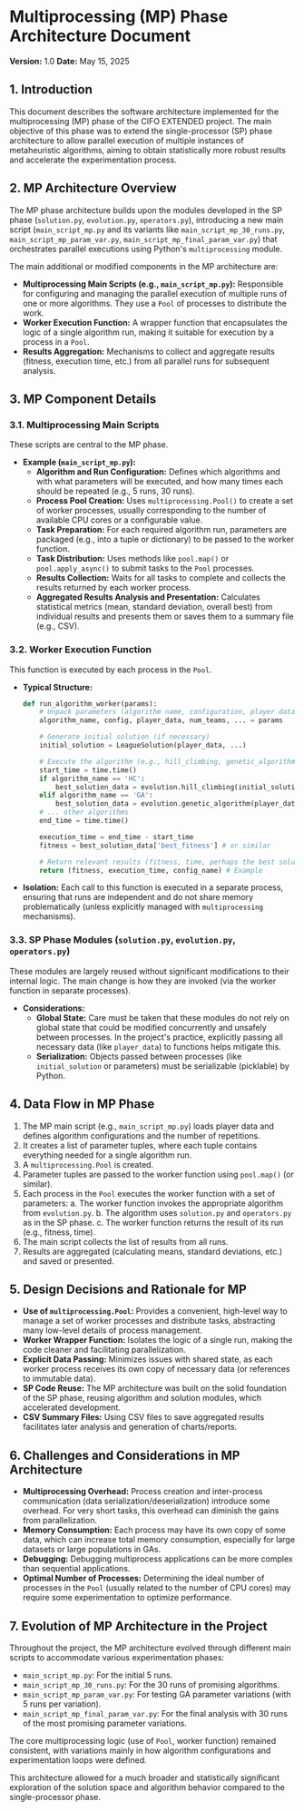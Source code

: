 # Multiprocessing (MP) Phase Architecture Document

**Version:** 1.0
**Date:** May 15, 2025

## 1. Introduction

This document describes the software architecture implemented for the multiprocessing (MP) phase of the CIFO EXTENDED project. The main objective of this phase was to extend the single-processor (SP) phase architecture to allow parallel execution of multiple instances of metaheuristic algorithms, aiming to obtain statistically more robust results and accelerate the experimentation process.

## 2. MP Architecture Overview

The MP phase architecture builds upon the modules developed in the SP phase (`solution.py`, `evolution.py`, `operators.py`), introducing a new main script (`main_script_mp.py` and its variants like `main_script_mp_30_runs.py`, `main_script_mp_param_var.py`, `main_script_mp_final_param_var.py`) that orchestrates parallel executions using Python's `multiprocessing` module.

The main additional or modified components in the MP architecture are:

*   **Multiprocessing Main Scripts (e.g., `main_script_mp.py`):** Responsible for configuring and managing the parallel execution of multiple runs of one or more algorithms. They use a `Pool` of processes to distribute the work.
*   **Worker Execution Function:** A wrapper function that encapsulates the logic of a single algorithm run, making it suitable for execution by a process in a `Pool`.
*   **Results Aggregation:** Mechanisms to collect and aggregate results (fitness, execution time, etc.) from all parallel runs for subsequent analysis.

## 3. MP Component Details

### 3.1. Multiprocessing Main Scripts

These scripts are central to the MP phase.

*   **Example (`main_script_mp.py`):**
    *   **Algorithm and Run Configuration:** Defines which algorithms and with what parameters will be executed, and how many times each should be repeated (e.g., 5 runs, 30 runs).
    *   **Process Pool Creation:** Uses `multiprocessing.Pool()` to create a set of worker processes, usually corresponding to the number of available CPU cores or a configurable value.
    *   **Task Preparation:** For each required algorithm run, parameters are packaged (e.g., into a tuple or dictionary) to be passed to the worker function.
    *   **Task Distribution:** Uses methods like `pool.map()` or `pool.apply_async()` to submit tasks to the `Pool` processes.
    *   **Results Collection:** Waits for all tasks to complete and collects the results returned by each worker process.
    *   **Aggregated Results Analysis and Presentation:** Calculates statistical metrics (mean, standard deviation, overall best) from individual results and presents them or saves them to a summary file (e.g., CSV).

### 3.2. Worker Execution Function

This function is executed by each process in the `Pool`.

*   **Typical Structure:**
    ```python
    def run_algorithm_worker(params):
        # Unpack parameters (algorithm name, configuration, player data, etc.)
        algorithm_name, config, player_data, num_teams, ... = params

        # Generate initial solution (if necessary)
        initial_solution = LeagueSolution(player_data, ...)

        # Execute the algorithm (e.g., hill_climbing, genetic_algorithm)
        start_time = time.time()
        if algorithm_name == 'HC':
            best_solution_data = evolution.hill_climbing(initial_solution, ...)
        elif algorithm_name == 'GA':
            best_solution_data = evolution.genetic_algorithm(player_data, ...)
        # ... other algorithms
        end_time = time.time()

        execution_time = end_time - start_time
        fitness = best_solution_data['best_fitness'] # or similar

        # Return relevant results (fitness, time, perhaps the best solution)
        return (fitness, execution_time, config_name) # Example
    ```
*   **Isolation:** Each call to this function is executed in a separate process, ensuring that runs are independent and do not share memory problematically (unless explicitly managed with `multiprocessing` mechanisms).

### 3.3. SP Phase Modules (`solution.py`, `evolution.py`, `operators.py`)

These modules are largely reused without significant modifications to their internal logic. The main change is how they are invoked (via the worker function in separate processes).

*   **Considerations:**
    *   **Global State:** Care must be taken that these modules do not rely on global state that could be modified concurrently and unsafely between processes. In the project's practice, explicitly passing all necessary data (like `player_data`) to functions helps mitigate this.
    *   **Serialization:** Objects passed between processes (like `initial_solution` or parameters) must be serializable (picklable) by Python.

## 4. Data Flow in MP Phase

1.  The MP main script (e.g., `main_script_mp.py`) loads player data and defines algorithm configurations and the number of repetitions.
2.  It creates a list of parameter tuples, where each tuple contains everything needed for a single algorithm run.
3.  A `multiprocessing.Pool` is created.
4.  Parameter tuples are passed to the worker function using `pool.map()` (or similar).
5.  Each process in the `Pool` executes the worker function with a set of parameters:
    a.  The worker function invokes the appropriate algorithm from `evolution.py`.
    b.  The algorithm uses `solution.py` and `operators.py` as in the SP phase.
    c.  The worker function returns the result of its run (e.g., fitness, time).
6.  The main script collects the list of results from all runs.
7.  Results are aggregated (calculating means, standard deviations, etc.) and saved or presented.

## 5. Design Decisions and Rationale for MP

*   **Use of `multiprocessing.Pool`:** Provides a convenient, high-level way to manage a set of worker processes and distribute tasks, abstracting many low-level details of process management.
*   **Worker Wrapper Function:** Isolates the logic of a single run, making the code cleaner and facilitating parallelization.
*   **Explicit Data Passing:** Minimizes issues with shared state, as each worker process receives its own copy of necessary data (or references to immutable data).
*   **SP Code Reuse:** The MP architecture was built on the solid foundation of the SP phase, reusing algorithm and solution modules, which accelerated development.
*   **CSV Summary Files:** Using CSV files to save aggregated results facilitates later analysis and generation of charts/reports.

## 6. Challenges and Considerations in MP Architecture

*   **Multiprocessing Overhead:** Process creation and inter-process communication (data serialization/deserialization) introduce some overhead. For very short tasks, this overhead can diminish the gains from parallelization.
*   **Memory Consumption:** Each process may have its own copy of some data, which can increase total memory consumption, especially for large datasets or large populations in GAs.
*   **Debugging:** Debugging multiprocess applications can be more complex than sequential applications.
*   **Optimal Number of Processes:** Determining the ideal number of processes in the `Pool` (usually related to the number of CPU cores) may require some experimentation to optimize performance.

## 7. Evolution of MP Architecture in the Project

Throughout the project, the MP architecture evolved through different main scripts to accommodate various experimentation phases:

*   `main_script_mp.py`: For the initial 5 runs.
*   `main_script_mp_30_runs.py`: For the 30 runs of promising algorithms.
*   `main_script_mp_param_var.py`: For testing GA parameter variations (with 5 runs per variation).
*   `main_script_mp_final_param_var.py`: For the final analysis with 30 runs of the most promising parameter variations.

The core multiprocessing logic (use of `Pool`, worker function) remained consistent, with variations mainly in how algorithm configurations and experimentation loops were defined.

This architecture allowed for a much broader and statistically significant exploration of the solution space and algorithm behavior compared to the single-processor phase.

